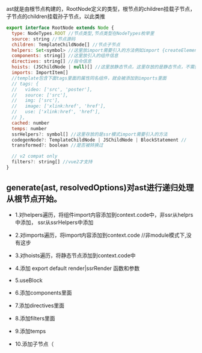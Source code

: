 ast就是由根节点构建的，RootNode定义的类型，根节点的children挂载子节点，子节点的children挂载孙子节点，以此类推
```javascript
export interface RootNode extends Node {
  type: NodeTypes.ROOT //节点类型,节点类型在NodeTypes枚举里
  source: string //节点源码
  children: TemplateChildNode[] //节点子节点
  helpers: Set<symbol> //这里放import需要引入的方法例如import {createElementVNode as _createElementVNode, resolveComponent as _resolveComponent} from 'vue'里面的createElementVNode,resolveComponent
  components: string[] //这里放引入的组件信息
  directives: string[] //指令信息
  hoists: (JSChildNode | null)[] //这里放静态节点，这里存放的是静态节点，不需要比较
  imports: ImportItem[] 
  //template包含下面tags里面的属性同名组件，就会被添加到imports里面
  // tags: {
  //   video: ['src', 'poster'],
  //   source: ['src'],
  //   img: ['src'],
  //   image: ['xlink:href', 'href'],
  //   use: ['xlink:href', 'href'],
  // },
  cached: number
  temps: number
  ssrHelpers?: symbol[] //这里存放的是ssr模式import需要引入的方法
  codegenNode?: TemplateChildNode | JSChildNode | BlockStatement //
  transformed?: boolean //是否被转换过

  // v2 compat only
  filters?: string[] //vue2才支持
}
```
## generate(ast, resolvedOptions)对ast进行递归处理从根节点开始。

* 1.对helpers遍历，将组件import内容添加到context.code中，非ssr从helprs中添加，
    ssr从ssrHelpers中添加

* 2.对imports遍历，将import内容添加到context.code //非module模式下,没有这步

* 3.对hoists遍历，将静态节点添加到context.code中

* 4.添加 export default render|ssrRender 函数和参数

* 5.useBlock

* 6.添加components里面

* 7.添加directives里面

* 8.添加filters里面
* 9.添加temps
* 10.添加子节点（<template>）里面内容，递归遍历
* 11.收尾添加'}'括号
  
